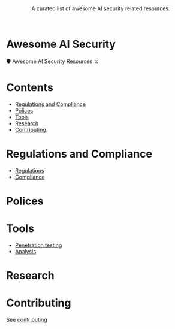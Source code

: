 <br/>
<div align="center">

A curated list of awesome AI security related resources.

</div>
<br/>

# Awesome AI Security
🛡️ Awesome AI Security Resources ⚔️

# Contents
- [Regulations and Compliance](#regulations-and-compliance)
- [Polices](#reading-materials)
- [Tools](#tools)
- [Research](#research)
- [Contributing](#contributing)

# Regulations and Compliance
- [Regulations](#regulations)
- [Compliance](#compliance)

# Polices

# Tools
- [Penetration testing](#penetration-testing)
- [Analysis](#analysis)

# Research


# Contributing
See [contributing](https://github.com/4ndersonLin/awesome-ai-security/blob/master/CONTRIBUTING.md)